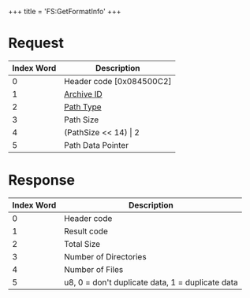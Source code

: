 +++
title = 'FS:GetFormatInfo'
+++

# Request

| Index Word | Description                                            |
|------------|--------------------------------------------------------|
| 0          | Header code \[0x084500C2\]                             |
| 1          | [Archive ID](Filesystem_services#ArchiveId "wikilink") |
| 2          | [Path Type](Filesystem_services#PathType "wikilink")   |
| 3          | Path Size                                              |
| 4          | (PathSize \<\< 14) \| 2                                |
| 5          | Path Data Pointer                                      |

# Response

| Index Word | Description                                      |
|------------|--------------------------------------------------|
| 0          | Header code                                      |
| 1          | Result code                                      |
| 2          | Total Size                                       |
| 3          | Number of Directories                            |
| 4          | Number of Files                                  |
| 5          | u8, 0 = don't duplicate data, 1 = duplicate data |